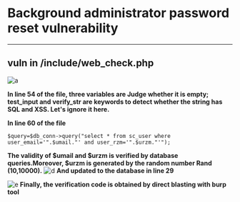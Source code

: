 # Background administrator password reset vulnerability

---
## vuln in /include/web_check.php
![a](https://upload-images.jianshu.io/upload_images/703764-605e3cc2ecb664f6.jpg?imageMogr2/auto-orient/strip%7CimageView2/2/w/1240)

**In line 54 of the file, three variables are Judge whether it is empty; test_input and verify_str are keywords to detect whether the string has SQL and XSS. Let's ignore it here.**

**In line 60 of the file**
```
$query=$db_conn->query("select * from sc_user where user_email='".$umail."' and user_rzm='".$urzm."'");
```
**The validity of $umail and $urzm is verified by database queries.Moreover, $urzm is generated by the random number Rand (10,10000).**
![d](https://upload-images.jianshu.io/upload_images/703764-605e3cc2ecb664f6.jpg?imageMogr2/auto-orient/strip%7CimageView2/2/w/1240)
**And updated to the database in line 29**

![e](https://upload-images.jianshu.io/upload_images/703764-605e3cc2ecb664f6.jpg?imageMogr2/auto-orient/strip%7CimageView2/2/w/1240)
**Finally, the verification code is obtained by direct blasting with burp tool**
